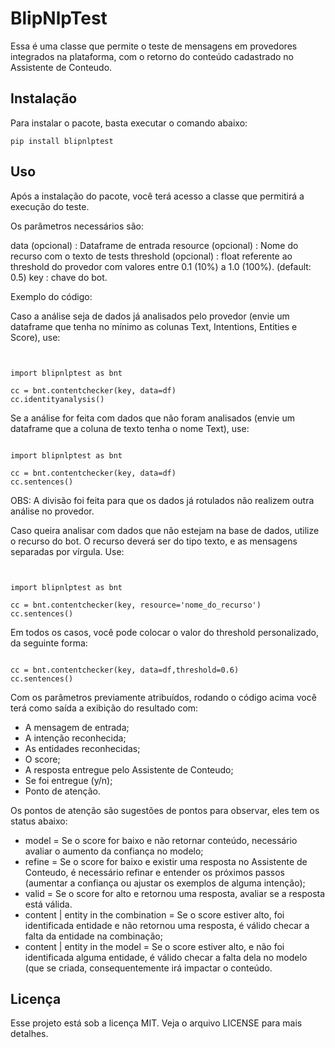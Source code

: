 # BlipNlpTest

Essa é uma classe que permite o teste de mensagens em provedores integrados na plataforma, com o retorno do conteúdo cadastrado no Assistente de Conteudo.

## Instalação

Para instalar o pacote, basta executar o comando abaixo:

<pre><code>pip install blipnlptest</code></pre>

## Uso

Após a instalação do pacote, você terá acesso a classe que permitirá a execução do teste.

Os parâmetros necessários são:

data (opcional) : Dataframe de entrada
resource (opcional) : Nome do recurso com o texto de tests
threshold (opcional) : float referente ao threshold do provedor com valores entre 0.1 (10%) a 1.0 (100%). (default: 0.5)
key : chave do bot.

Exemplo do código:


Caso a análise seja de dados já analisados pelo provedor (envie um dataframe que tenha no mínimo as colunas Text, Intentions, Entities e Score), use:

<pre><code>

import blipnlptest as bnt

cc = bnt.contentchecker(key, data=df)
cc.identityanalysis()
</code></pre>

Se a análise for feita com dados que não foram analisados (envie um dataframe que a coluna de texto tenha o nome Text), use:

<pre><code>
import blipnlptest as bnt

cc = bnt.contentchecker(key, data=df)
cc.sentences()
</code></pre>

OBS: A divisão foi feita para que os dados já rotulados não realizem outra análise no provedor.

Caso queira analisar com dados que não estejam na base de dados, utilize o recurso do bot. O recurso deverá ser do tipo texto, e as mensagens separadas por vírgula. Use:

<pre><code>

import blipnlptest as bnt

cc = bnt.contentchecker(key, resource='nome_do_recurso')
cc.sentences()
</code></pre>

Em todos os casos, você pode colocar o valor do threshold personalizado, da seguinte forma:

<pre><code>
cc = bnt.contentchecker(key, data=df,threshold=0.6)
cc.sentences()
</code></pre>

Com os parâmetros previamente atribuídos, rodando o código acima você terá como saída a exibição do resultado com:

- A mensagem de entrada;
- A intenção reconhecida;
- As entidades reconhecidas;
- O score;
- A resposta entregue pelo Assistente de Conteudo;
- Se foi entregue (y/n);
- Ponto de atenção.

Os pontos de atenção são sugestões de pontos para observar, eles tem os status abaixo:

- model = Se o score for baixo e não retornar conteúdo, necessário avaliar o aumento da confiança no modelo;
- refine = Se o score for baixo e existir uma resposta no Assistente de Conteudo, é necessário refinar e entender os próximos passos (aumentar a confiança ou ajustar os exemplos de alguma intenção);
- valid = Se o score for alto e retornou uma resposta, avaliar se a resposta está válida.
- content | entity in the combination = Se o score estiver alto, foi identificada entidade e não retornou uma resposta, é válido checar a falta da entidade na combinação;
- content | entity in the model = Se o score estiver alto, e não foi identificada alguma entidade, é válido checar a falta dela no modelo (que se criada, consequentemente irá impactar o conteúdo.

## Licença

Esse projeto está sob a licença MIT. Veja o arquivo LICENSE para mais detalhes.
